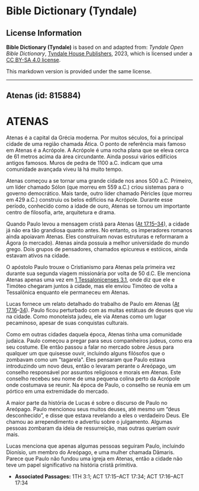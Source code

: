 # Bible Dictionary (Tyndale)

## License Information

**Bible Dictionary (Tyndale)** is based on and adapted from: _Tyndale Open Bible Dictionary_, [Tyndale House Publishers](https://tyndaleopenresources.com/), 2023, which is licensed under a [CC BY-SA 4.0 license](https://creativecommons.org/licenses/by-sa/4.0/legalcode.en).

This markdown version is provided under the same license.



--------------------------------

## Atenas (id: 815884)

ATENAS
======

Atenas é a capital da Grécia moderna. Por muitos séculos, foi a principal cidade de uma região chamada Ática. O ponto de referência mais famoso em Atenas é a Acrópole. A Acrópole é uma rocha plana que se eleva cerca de 61 metros acima da área circundante. Ainda possui vários edifícios antigos famosos. Muros de pedra de 1100 a.C. indicam que uma comunidade avançada viveu lá há muito tempo.

Atenas começou a se tornar uma grande cidade nos anos 500 a.C. Primeiro, um líder chamado Sólon (que morreu em 559 a.C.) criou sistemas para o governo democrático. Mais tarde, outro líder chamado Péricles (que morreu em 429 a.C.) construiu os belos edifícios na Acrópole. Durante esse período, conhecido como a idade de ouro, Atenas se tornou um importante centro de filosofia, arte, arquitetura e drama.

Quando Paulo levou a mensagem cristã para Atenas ([At 17\.15–34](https://ref.ly/Acts17:15-Acts17:34)), a cidade já não era tão grandiosa quanto antes. No entanto, os imperadores romanos ainda apoiavam Atenas. Eles construíram novas estruturas e reformaram a Ágora (o mercado). Atenas ainda possuía a melhor universidade do mundo grego. Dois grupos de pensadores, chamados epicureus e estóicos, ainda estavam ativos na cidade.

O apóstolo Paulo trouxe o Cristianismo para Atenas pela primeira vez durante sua segunda viagem missionária por volta de 50 d.C. Ele menciona Atenas apenas uma vez em [1 Tessalonicenses 3\.1](https://ref.ly/1Thess3:1), onde diz que ele e Timóteo chegaram juntos à cidade, mas ele enviou Timóteo de volta a Tessalônica enquanto ele permaneceu em Atenas.

Lucas fornece um relato detalhado do trabalho de Paulo em Atenas ([At 17\.16](https://ref.ly/Acts17:16-Acts17:34)–[34](https://ref.ly/Acts17:16-Acts17:34)). Paulo ficou perturbado com as muitas estátuas de deuses que viu na cidade. Como monoteísta judeu, ele via Atenas como um lugar pecaminoso, apesar de suas conquistas culturais.

Como em outras cidades daquela época, Atenas tinha uma comunidade judaica. Paulo começou a pregar para seus companheiros judeus, como era seu costume. Ele então passou a falar no mercado sobre Jesus para qualquer um que quisesse ouvir, incluindo alguns filósofos que o zombavam como um "tagarela". Eles pensaram que Paulo estava introduzindo um novo deus, então o levaram perante o Areópago, um conselho responsável por assuntos religiosos e morais em Atenas. Este conselho recebeu seu nome de uma pequena colina perto da Acrópole onde costumava se reunir. Na época de Paulo, o conselho se reunia em um pórtico em uma extremidade do mercado.

A maior parte da história de Lucas é sobre o discurso de Paulo no Areópago. Paulo mencionou seus muitos deuses, até mesmo um “deus desconhecido”, e disse que estava revelando a eles o verdadeiro Deus. Ele chamou ao arrependimento e advertiu sobre o julgamento. Algumas pessoas zombaram da ideia de ressurreição, mas outras queriam ouvir mais.

Lucas menciona que apenas algumas pessoas seguiram Paulo, incluindo Dionísio, um membro do Areópago, e uma mulher chamada Dâmaris. Parece que Paulo não fundou uma igreja em Atenas, então a cidade não teve um papel significativo na história cristã primitiva.

* **Associated Passages:** 1TH 3:1; ACT 17:15–ACT 17:34; ACT 17:16–ACT 17:34

